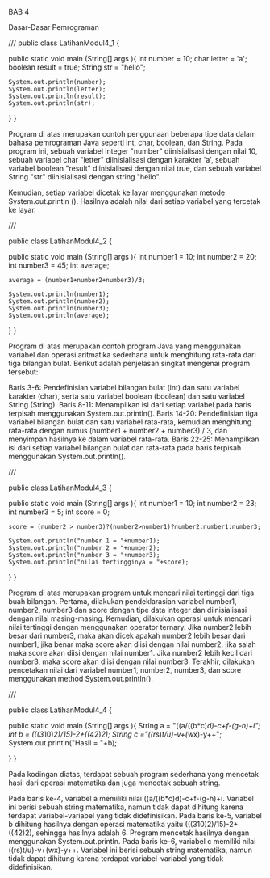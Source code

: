 BAB 4

Dasar-Dasar Pemrograman

/// public class LatihanModul4_1 {

public static void main (String[] args ){
    int number = 10;
    char letter = 'a';
    boolean result = true;
    String str = "hello";
    
    System.out.println(number);
    System.out.println(letter);
    System.out.println(result);
    System.out.println(str);
    
}
}

Program di atas merupakan contoh penggunaan beberapa tipe data dalam bahasa pemrograman Java seperti int, char, boolean, dan String. Pada program ini, sebuah variabel integer "number" diinisialisasi dengan nilai 10, sebuah variabel char "letter" diinisialisasi dengan karakter 'a', sebuah variabel boolean "result" diinisialisasi dengan nilai true, dan sebuah variabel String "str" diinisialisasi dengan string "hello".

Kemudian, setiap variabel dicetak ke layar menggunakan metode System.out.println (). Hasilnya adalah nilai dari setiap variabel yang tercetak ke layar.

///

public class LatihanModul4_2 {

public static void main (String[] args ){
    int number1 = 10;
    int number2 = 20;
    int number3 = 45;
    int average;
    
    average = (number1+number2+number3)/3;
    
    System.out.println(number1);
    System.out.println(number2);
    System.out.println(number3);
    System.out.println(average);
}
}

Program di atas merupakan contoh program Java yang menggunakan variabel dan operasi aritmatika sederhana untuk menghitung rata-rata dari tiga bilangan bulat. Berikut adalah penjelasan singkat mengenai program tersebut:

Baris 3-6: Pendefinisian variabel bilangan bulat (int) dan satu variabel karakter (char), serta satu variabel boolean (boolean) dan satu variabel String (String). Baris 8-11: Menampilkan isi dari setiap variabel pada baris terpisah menggunakan System.out.println(). Baris 14-20: Pendefinisian tiga variabel bilangan bulat dan satu variabel rata-rata, kemudian menghitung rata-rata dengan rumus (number1 + number2 + number3) / 3, dan menyimpan hasilnya ke dalam variabel rata-rata. Baris 22-25: Menampilkan isi dari setiap variabel bilangan bulat dan rata-rata pada baris terpisah menggunakan System.out.println().

///

public class LatihanModul4_3 {

public static void main (String[] args ){
    int number1 = 10;
    int number2 = 23;
    int number3 = 5;
    int score = 0;
    
    score = (number2 > number3)?(number2>number1)?number2:number1:number3;
    
    System.out.println("number 1 = "+number1);
    System.out.println("number 2 = "+number2);
    System.out.println("number 3 = "+number3);
    System.out.println("nilai tertingginya = "+score);
}
}

Program di atas merupakan program untuk mencari nilai tertinggi dari tiga buah bilangan. Pertama, dilakukan pendeklarasian variabel number1, number2, number3 dan score dengan tipe data integer dan diinisialisasi dengan nilai masing-masing. Kemudian, dilakukan operasi untuk mencari nilai tertinggi dengan menggunakan operator ternary. Jika number2 lebih besar dari number3, maka akan dicek apakah number2 lebih besar dari number1, jika benar maka score akan diisi dengan nilai number2, jika salah maka score akan diisi dengan nilai number1. Jika number2 lebih kecil dari number3, maka score akan diisi dengan nilai number3. Terakhir, dilakukan pencetakan nilai dari variabel number1, number2, number3, dan score menggunakan method System.out.println().

///

public class LatihanModul4_4 {

public static void main (String[] args ){
    String a = "((a/((b*c)*d)-c+f-(g-h)+i";
    int b = (((3*10)*2)/15)-2+((4*2)*2);
    String c ="((r*s)*t/u)-v+(w*x)-y++";
    System.out.println("Hasil = "+b);
    
}
}

Pada kodingan diatas, terdapat sebuah program sederhana yang mencetak hasil dari operasi matematika dan juga mencetak sebuah string.

Pada baris ke-4, variabel a memiliki nilai ((a/((b*c)d)-c+f-(g-h)+i. Variabel ini berisi sebuah string matematika, namun tidak dapat dihitung karena terdapat variabel-variabel yang tidak didefinisikan. Pada baris ke-5, variabel b dihitung hasilnya dengan operasi matematika yaitu (((310)2)/15)-2+((42)2), sehingga hasilnya adalah 6. Program mencetak hasilnya dengan menggunakan System.out.println. Pada baris ke-6, variabel c memiliki nilai ((rs)t/u)-v+(wx)-y++. Variabel ini berisi sebuah string matematika, namun tidak dapat dihitung karena terdapat variabel-variabel yang tidak didefinisikan.
